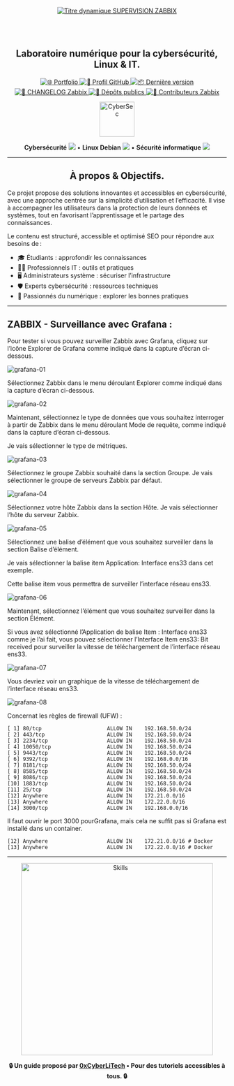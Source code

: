 <div align="center">

  <br></br>
  
  <a href="https://github.com/0xCyberLiTech">
    <img src="https://readme-typing-svg.herokuapp.com?font=JetBrains+Mono&size=50&duration=6000&pause=1000000000&color=FF0048&center=true&vCenter=true&width=1100&lines=%3ESUPERVISION+ZABBIX_" alt="Titre dynamique SUPERVISION ZABBIX" />
  </a>
  
  <br></br>

  <h2>Laboratoire numérique pour la cybersécurité, Linux & IT.</h2>

  <p align="center">
    <a href="https://0xcyberlitech.github.io/">
      <img src="https://img.shields.io/badge/Portfolio-0xCyberLiTech-181717?logo=github&style=flat-square" alt="🌐 Portfolio" />
    </a>
    <a href="https://github.com/0xCyberLiTech">
      <img src="https://img.shields.io/badge/Profil-GitHub-181717?logo=github&style=flat-square" alt="🔗 Profil GitHub" />
    </a>
    <a href="https://github.com/0xCyberLiTech/Zabbix/releases/latest">
      <img src="https://img.shields.io/github/v/release/0xCyberLiTech/Zabbix?label=version&style=flat-square&color=blue" alt="📦 Dernière version" />
    </a>
    <a href="https://github.com/0xCyberLiTech/Zabbix/blob/main/CHANGELOG.md">
      <img src="https://img.shields.io/badge/📄%20Changelog-Zabbix-blue?style=flat-square" alt="📄 CHANGELOG Zabbix" />
    </a>
    <a href="https://github.com/0xCyberLiTech?tab=repositories">
      <img src="https://img.shields.io/badge/Dépôts-publics-blue?style=flat-square" alt="📂 Dépôts publics" />
    </a>
    <a href="https://github.com/0xCyberLiTech/Zabbix/graphs/contributors">
      <img src="https://img.shields.io/badge/👥%20Contributeurs-cliquez%20ici-007ec6?style=flat-square" alt="👥 Contributeurs Zabbix" />
    </a>
  </p>

</div>

<div align="center">
  <img src="https://img.icons8.com/fluency/96/000000/cyber-security.png" alt="CyberSec" width="80"/>
</div>

<div align="center">
  <p>
    <strong>Cybersécurité</strong> <img src="https://img.icons8.com/color/24/000000/lock--v1.png"/> • <strong>Linux Debian</strong> <img src="https://img.icons8.com/color/24/000000/linux.png"/> • <strong>Sécurité informatique</strong> <img src="https://img.icons8.com/color/24/000000/shield-security.png"/>
  </p>
</div>

---

<div align="center">
  
## À propos & Objectifs.

</div>

Ce projet propose des solutions innovantes et accessibles en cybersécurité, avec une approche centrée sur la simplicité d’utilisation et l’efficacité. Il vise à accompagner les utilisateurs dans la protection de leurs données et systèmes, tout en favorisant l’apprentissage et le partage des connaissances.

Le contenu est structuré, accessible et optimisé SEO pour répondre aux besoins de :
- 🎓 Étudiants : approfondir les connaissances
- 👨‍💻 Professionnels IT : outils et pratiques
- 🖥️ Administrateurs système : sécuriser l’infrastructure
- 🛡️ Experts cybersécurité : ressources techniques
- 🚀 Passionnés du numérique : explorer les bonnes pratiques

---

## ZABBIX - Surveillance avec Grafana :

Pour tester si vous pouvez surveiller Zabbix avec Grafana, cliquez sur l’icône Explorer de Grafana comme indiqué dans la capture d’écran ci-dessous.

![grafana-01](./images/grafana-01.png)

Sélectionnez Zabbix dans le menu déroulant Explorer comme indiqué dans la capture d’écran ci-dessous.

![grafana-02](./images/grafana-02.png)

Maintenant, sélectionnez le type de données que vous souhaitez interroger à partir de Zabbix dans le menu déroulant Mode de requête, comme indiqué dans la capture d’écran ci-dessous.

Je vais sélectionner le type de métriques.

![grafana-03](./images/grafana-03.png)

Sélectionnez le groupe Zabbix souhaité dans la section Groupe. Je vais sélectionner le groupe de serveurs Zabbix par défaut.

![grafana-04](./images/grafana-04.png)

Sélectionnez votre hôte Zabbix dans la section Hôte. Je vais sélectionner l’hôte du serveur Zabbix.

![grafana-05](./images/grafana-05.png)

Sélectionnez une balise d’élément que vous souhaitez surveiller dans la section Balise d’élément.

Je vais sélectionner la balise item Application: Interface ens33 dans cet exemple.

Cette balise item vous permettra de surveiller l’interface réseau ens33.

![grafana-06](./images/grafana-06.png)

Maintenant, sélectionnez l’élément que vous souhaitez surveiller dans la section Élément.

Si vous avez sélectionné l’Application de balise Item : Interface ens33 comme je l’ai fait, vous pouvez sélectionner l’Interface Item ens33: Bit received pour surveiller la vitesse de téléchargement de l’interface réseau ens33.

![grafana-07](./images/grafana-07.png)

Vous devriez voir un graphique de la vitesse de téléchargement de l’interface réseau ens33.

![grafana-08](./images/grafana-08.png)

Concernat les règles de firewall (UFW) :

```
[ 1] 80/tcp                     ALLOW IN    192.168.50.0/24
[ 2] 443/tcp                    ALLOW IN    192.168.50.0/24
[ 3] 2234/tcp                   ALLOW IN    192.168.50.0/24
[ 4] 10050/tcp                  ALLOW IN    192.168.50.0/24
[ 5] 9443/tcp                   ALLOW IN    192.168.50.0/24
[ 6] 9392/tcp                   ALLOW IN    192.168.0.0/16
[ 7] 8181/tcp                   ALLOW IN    192.168.50.0/24
[ 8] 8585/tcp                   ALLOW IN    192.168.50.0/24
[ 9] 8086/tcp                   ALLOW IN    192.168.50.0/24
[10] 1883/tcp                   ALLOW IN    192.168.50.0/24
[11] 25/tcp                     ALLOW IN    192.168.50.0/24
[12] Anywhere                   ALLOW IN    172.21.0.0/16
[13] Anywhere                   ALLOW IN    172.22.0.0/16
[14] 3000/tcp                   ALLOW IN    192.168.0.0/16

```
Il faut ouvrir le port 3000 pourGrafana, mais cela ne suffit pas si Grafana est installé dans un container.
```
[12] Anywhere                   ALLOW IN    172.21.0.0/16 # Docker
[13] Anywhere                   ALLOW IN    172.22.0.0/16 # Docker
```

---

<div align="center">
  <a href="https://github.com/0xCyberLiTech" target="_blank" rel="noopener">
    <img src="https://skillicons.dev/icons?i=linux,debian,bash,docker,nginx,git,vim,python,markdown" alt="Skills" width="440">
  </a>
</div>

<p align="center">
  <b>🔒 Un guide proposé par <a href="https://github.com/0xCyberLiTech">0xCyberLiTech</a> • Pour des tutoriels accessibles à tous. 🔒</b>
</p>

